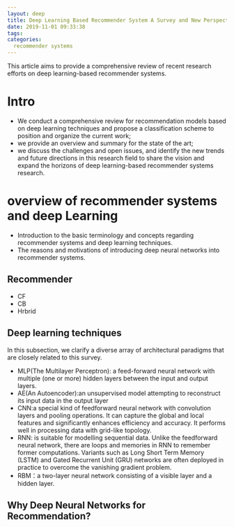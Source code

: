 ```yaml
---
layout: deep
title: Deep Learning Based Recommender System A Survey and New Perspectives
date: 2019-11-01 09:33:38
tags:
categories:
  recommender systems
---
```

This article aims
to provide a comprehensive review of recent research efforts on deep learning-based recommender systems.

# Intro
* We conduct a comprehensive review for recommendation models based on deep learning techniques and propose a classification scheme to position and organize the current work;
* we provide an overview and summary for the state of the art;
* we discuss the challenges and open issues, and identify the new trends and future directions in this research field to share the vision and expand the horizons of deep learning-based recommender systems research.
# overview of recommender systems and deep Learning
* Introduction to the basic terminology and concepts regarding recommender systems and deep learning techniques.
* The reasons and motivations of introducing deep neural networks into recommender systems.
## Recommender
* CF
* CB
* Hrbrid
## Deep learning techniques
In this subsection, we clarify a diverse array of architectural paradigms that are closely related to this survey.
* MLP(The Multilayer Perceptron): a feed-forward neural network with multiple (one or more) hidden layers between the input and output layers.
* AE(An Autoencoder):an unsupervised model attempting to reconstruct its input data in the output layer
* CNN:a special kind of feedforward neural network with convolution layers and pooling operations. It can capture the global and local features and significantly enhances efficiency and accuracy. It performs well in processing data with grid-like topology.
* RNN: is suitable for modelling sequential data. Unlike the feedforward neural network, there are loops and memories in RNN to remember former computations. Variants such as Long Short Term Memory (LSTM) and Gated Recurrent Unit (GRU) networks are often deployed in practice to overcome the vanishing gradient problem.
* RBM：a two-layer neural network consisting of a
visible layer and a hidden layer.
## Why Deep Neural Networks for Recommendation?
